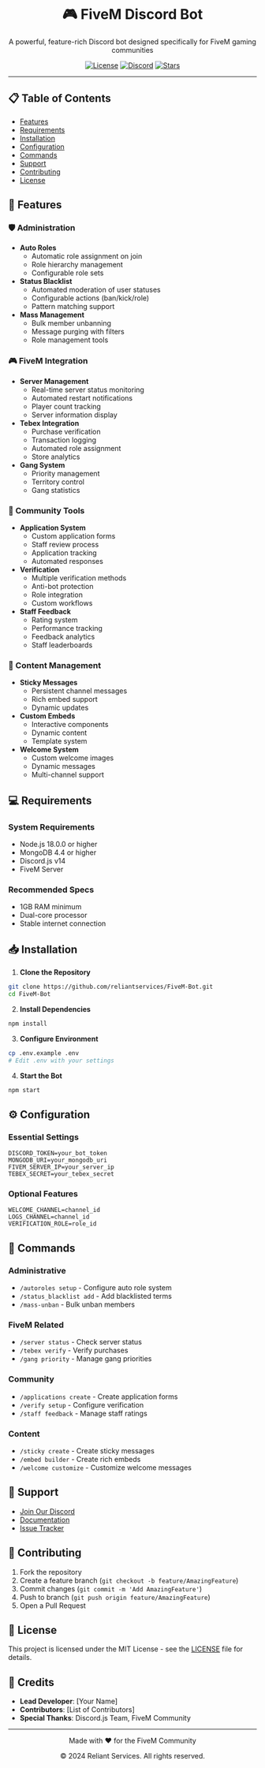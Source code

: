 <div align="center">
  <h1>🎮 FiveM Discord Bot</h1>
  <p>A powerful, feature-rich Discord bot designed specifically for FiveM gaming communities</p>
  
  [![License](https://img.shields.io/badge/license-MIT-blue.svg)](LICENSE)
  [![Discord](https://img.shields.io/discord/YOUR_DISCORD_ID?color=7289da&label=Discord&logo=discord&logoColor=white)](https://discord.gg/YOUR_INVITE)
  [![Stars](https://img.shields.io/github/stars/reliantservices/FiveM-Bot?style=social)](https://github.com/reliantservices/FiveM-Bot/stargazers)
</div>

---

## 📋 Table of Contents
- [Features](#-features)
- [Requirements](#-requirements)
- [Installation](#-installation)
- [Configuration](#-configuration)
- [Commands](#-commands)
- [Support](#-support)
- [Contributing](#-contributing)
- [License](#-license)

## 🚀 Features

### 🛡️ Administration
- **Auto Roles**
  - Automatic role assignment on join
  - Role hierarchy management
  - Configurable role sets
- **Status Blacklist**
  - Automated moderation of user statuses
  - Configurable actions (ban/kick/role)
  - Pattern matching support
- **Mass Management**
  - Bulk member unbanning
  - Message purging with filters
  - Role management tools

### 🎮 FiveM Integration
- **Server Management**
  - Real-time server status monitoring
  - Automated restart notifications
  - Player count tracking
  - Server information display
- **Tebex Integration**
  - Purchase verification
  - Transaction logging
  - Automated role assignment
  - Store analytics
- **Gang System**
  - Priority management
  - Territory control
  - Gang statistics

### 🤝 Community Tools
- **Application System**
  - Custom application forms
  - Staff review process
  - Application tracking
  - Automated responses
- **Verification**
  - Multiple verification methods
  - Anti-bot protection
  - Role integration
  - Custom workflows
- **Staff Feedback**
  - Rating system
  - Performance tracking
  - Feedback analytics
  - Staff leaderboards

### 📢 Content Management
- **Sticky Messages**
  - Persistent channel messages
  - Rich embed support
  - Dynamic updates
- **Custom Embeds**
  - Interactive components
  - Dynamic content
  - Template system
- **Welcome System**
  - Custom welcome images
  - Dynamic messages
  - Multi-channel support

## 💻 Requirements

### System Requirements
- Node.js 18.0.0 or higher
- MongoDB 4.4 or higher
- Discord.js v14
- FiveM Server

### Recommended Specs
- 1GB RAM minimum
- Dual-core processor
- Stable internet connection

## 📥 Installation

1. **Clone the Repository**
```bash
git clone https://github.com/reliantservices/FiveM-Bot.git
cd FiveM-Bot
```

2. **Install Dependencies**
```bash
npm install
```

3. **Configure Environment**
```bash
cp .env.example .env
# Edit .env with your settings
```

4. **Start the Bot**
```bash
npm start
```

## ⚙️ Configuration

### Essential Settings
```env
DISCORD_TOKEN=your_bot_token
MONGODB_URI=your_mongodb_uri
FIVEM_SERVER_IP=your_server_ip
TEBEX_SECRET=your_tebex_secret
```

### Optional Features
```env
WELCOME_CHANNEL=channel_id
LOGS_CHANNEL=channel_id
VERIFICATION_ROLE=role_id
```

## 🎯 Commands

### Administrative
- `/autoroles setup` - Configure auto role system
- `/status_blacklist add` - Add blacklisted terms
- `/mass-unban` - Bulk unban members

### FiveM Related
- `/server status` - Check server status
- `/tebex verify` - Verify purchases
- `/gang priority` - Manage gang priorities

### Community
- `/applications create` - Create application forms
- `/verify setup` - Configure verification
- `/staff feedback` - Manage staff ratings

### Content
- `/sticky create` - Create sticky messages
- `/embed builder` - Create rich embeds
- `/welcome customize` - Customize welcome messages

## 🤝 Support

- [Join Our Discord](https://discord.gg/YOUR_INVITE)
- [Documentation](https://your-docs-url.com)
- [Issue Tracker](https://github.com/reliantservices/FiveM-Bot/issues)

## 👥 Contributing

1. Fork the repository
2. Create a feature branch (`git checkout -b feature/AmazingFeature`)
3. Commit changes (`git commit -m 'Add AmazingFeature'`)
4. Push to branch (`git push origin feature/AmazingFeature`)
5. Open a Pull Request

## 📄 License

This project is licensed under the MIT License - see the [LICENSE](LICENSE) file for details.

## 🌟 Credits

- **Lead Developer**: [Your Name]
- **Contributors**: [List of Contributors]
- **Special Thanks**: Discord.js Team, FiveM Community

---

<div align="center">
  <p>Made with ❤️ for the FiveM Community</p>
  <p>© 2024 Reliant Services. All rights reserved.</p>
</div>
